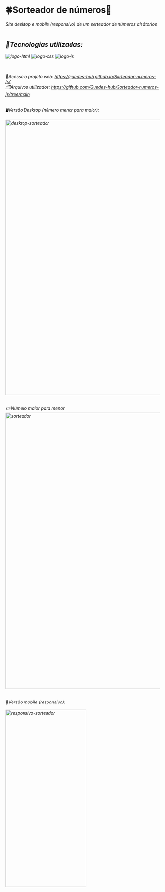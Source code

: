<h1>🍀Sorteador de números🤞</h1>


  <i>Site desktop e mobile (responsivo) de um sorteador de números aleátorios
<br>
<br>



<h2>🤖Tecnologias utilizadas:</h2>


 <img src="https://img.shields.io/badge/HTML5-E34F26?style=for-the-badge&logo=html5&logoColor=white" alt="logo-html"  />
 <img src="https://img.shields.io/badge/CSS3-1572B6?style=for-the-badge&logo=css3&logoColor=white" alt="logo-css" />
  <img src="https://img.shields.io/badge/JavaScript-F7DF1E?style=for-the-badge&logo=JavaScript&logoColor=white" alt="logo-js" />
<br>
<br>
<br>

🚀Acesse o projeto web: https://guedes-hub.github.io/Sorteador-numeros-js/
<br>
🗂️Arquivos utilizados: https://github.com/Guedes-hub/Sorteador-numeros-js/tree/main
<br>
<br>
<br>
🖥️Versão Desktop (número menor para maior):
<br>
<br>
<img width="1918" height="897" alt="desktop-sorteador" src="https://github.com/user-attachments/assets/40205424-ced0-4599-986e-084b80da18bd" />
<br>
<br>
<br>
👉Número maior para menor
<img width="1907" height="900" alt="sorteador" src="https://github.com/user-attachments/assets/24369057-b7aa-4936-98c0-6e2d498b3a69" />
<br>
<br>
<br>
📱Versão mobile (responsivo):
<br>
<br>
<img width="263" height="577" alt="responsivo-sorteador" src="https://github.com/user-attachments/assets/cf9d8599-508a-47bb-bcf3-a99027c4d5f1" />



